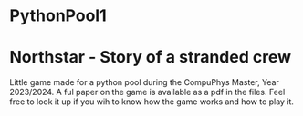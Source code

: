 # PythonPool1
# Northstar - Story of a stranded crew

Little game made for a python pool during the CompuPhys Master, Year 2023/2024.
A ful paper on the game is available as a pdf in the files. Feel free to look it up if you wih to know how the game works and how to play it.
